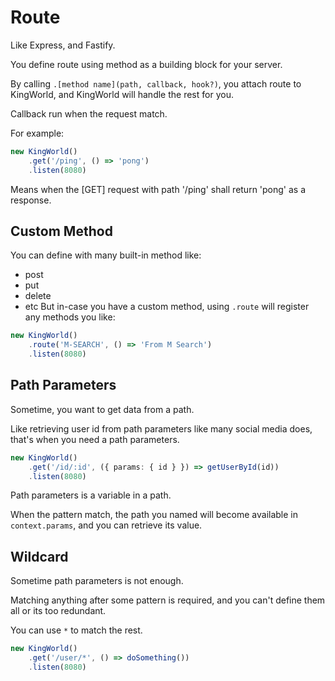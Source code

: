 # Route
Like Express, and Fastify.

You define route using method as a building block for your server.

By calling `.[method name](path, callback, hook?)`, you attach route to KingWorld, and KingWorld will handle the rest for you.

Callback run when the request match.

For example:
```typescript
new KingWorld()
    .get('/ping', () => 'pong')
    .listen(8080)
```
Means when the [GET] request with path '/ping' shall return 'pong' as a response.

## Custom Method
You can define with many built-in method like:
- post
- put
- delete
- etc
But in-case you have a custom method, using `.route` will register any methods you like:
```typescript
new KingWorld()
    .route('M-SEARCH', () => 'From M Search')
    .listen(8080)
```

## Path Parameters
Sometime, you want to get data from a path.

Like retrieving user id from path parameters like many social media does, that's when you need a path parameters.

```typescript
new KingWorld()
    .get('/id/:id', ({ params: { id } }) => getUserById(id))
    .listen(8080)
```

Path parameters is a variable in a path.

When the pattern match, the path you named will become available in `context.params`, and you can retrieve its value.

## Wildcard
Sometime path parameters is not enough. 

Matching anything after some pattern is required, and you can't define them all or its too redundant.

You can use `*` to match the rest.
```typescript
new KingWorld()
    .get('/user/*', () => doSomething())
    .listen(8080)
```
